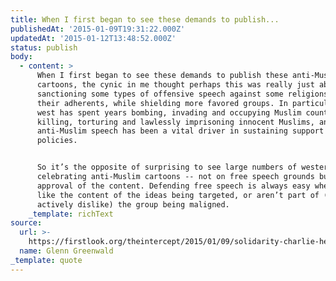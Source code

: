 ```yaml
---
title: When I first began to see these demands to publish...
publishedAt: '2015-01-09T19:31:22.000Z'
updatedAt: '2015-01-12T13:48:52.000Z'
status: publish
body:
  - content: >
      When I first began to see these demands to publish these anti-Muslim
      cartoons, the cynic in me thought perhaps this was really just about
      sanctioning some types of offensive speech against some religions and
      their adherents, while shielding more favored groups. In particular, the
      west has spent years bombing, invading and occupying Muslim countries and
      killing, torturing and lawlessly imprisoning innocent Muslims, and
      anti-Muslim speech has been a vital driver in sustaining support for those
      policies.


      So it’s the opposite of surprising to see large numbers of westerners
      celebrating anti-Muslim cartoons -- not on free speech grounds but due to
      approval of the content. Defending free speech is always easy when you
      like the content of the ideas being targeted, or aren’t part of (or
      actively dislike) the group being maligned.
    _template: richText
source:
  url: >-
    https://firstlook.org/theintercept/2015/01/09/solidarity-charlie-hebdo-cartoons/
  name: Glenn Greenwald
_template: quote
---
```


